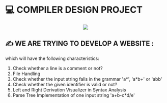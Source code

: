 # 💻 COMPILER DESIGN PROJECT

<p align="center">
    <img src="https://i1.wp.com/iemgroup.s3.amazonaws.com/uploads/2017/12/IEM_New_Logo.jpg?fit=1458%2C1190&ssl=1">
</p>

## ✍️ WE ARE TRYING TO DEVELOP A WEBSITE :
which will have the following characteristics:

<ol>
    <li>Check whether a line is a comment or not?</li>
    <li>File Handling</li>
    <li>Check whether the input string falls in the grammar 'a*', 'a*b+' or 'abb'</li>
    <li>Check whether the given identifier is valid or not?</li>
    <li>Left and Right Derivation Visualizer in Syntax Analysis</li>
    <li>Parse Tree Implementation of one input string 'a+b-c*d/e'</li>
</ol>